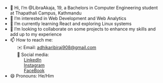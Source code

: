 - 👋 Hi, I’m @LibraAkaja, 19, a Bachelors in Computer Engineering student at Thapathali Campus, Kathmandu  
- 👀 I’m interested in Web Development and Web Analytics
- 🌱 I’m currently learning React and exploring Linux systems
- 💞️ I’m looking to collaborate on some projects to enhance my skills and add up to my experience
- 📫 How to reach me:<br>
  &emsp;&nbsp;&nbsp;✉️ Email: [adhikaribiraj908@gmail.com](mailto:adhikaribiraj908@gmail.com)<br>
  &emsp;&nbsp;&nbsp;📱 Social media:<br>
  &emsp;&nbsp;&nbsp;&emsp;&nbsp;&nbsp;[LinkedIn](https://www.linkedin.com/in/biraj-adhikari-86005b352)<br>
  &emsp;&nbsp;&nbsp;&emsp;&nbsp;&nbsp;[Instagram](https://www.instagram.com/birajadhikari908/)<br>
  &emsp;&nbsp;&nbsp;&emsp;&nbsp;&nbsp;[FaceBook](https://www.facebook.com/biraj.adhikari.39750)
- 😄 Pronouns: He/Him
